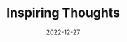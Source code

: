 ---
slug: thought-for-the-day
title: "Inspiring Thoughts"
date: 2022-12-27
excerpt: "Let me not pray to be sheltered from dangers but to be fearless in facing them let me not beg for the stilling of my pain but for the heart to conquer it let me not loo for allies in life's battlefiel but to my own strength let me not cave in."
tags: [Inspiration, Motivation, Quotes, Thoughts]
---